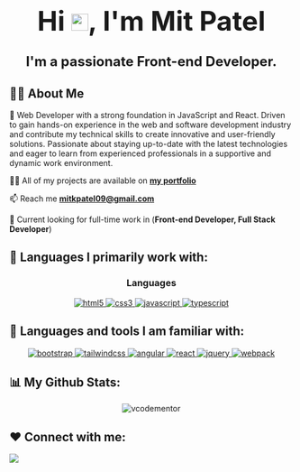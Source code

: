 <h1 align="center"><font size="10">Hi <img src="https://raw.githubusercontent.com/MartinHeinz/MartinHeinz/master/wave.gif" width="30px">, I'm Mit Patel</font><br/><p><font size="5">I'm a passionate Front-end Developer.</font></p></h1>

## 🙋‍♂️ About Me

<!-- - 🔭 I’m currently working on **[Covid-19 Tracker](https://covid-19-tracker-e4bda.web.app/)** -->

🌱 Web Developer with a strong foundation in JavaScript and React. Driven to gain hands-on experience in the web and software development industry and contribute my technical skills to create innovative and user-friendly solutions. Passionate about staying up-to-date with the latest technologies and eager to learn from experienced professionals in a supportive and dynamic work environment.

👨‍💻 All of my projects are available on **[my portfolio](https://mitpatel-portfolio.netlify.app/)**

📫 Reach me **mitkpatel09@gmail.com**

👷 Current looking for full-time work in (**Front-end Developer, Full Stack Developer**)

## 🚀 Languages I primarily work with:

<h3 align="center">Languages</h3>
<p align="center">
    <a href="https://www.w3.org/html/" target="_blank">
        <img src="https://img.shields.io/badge/html-E34F26.svg?style=for-the-badge&logo=html5&logoColor=white"
            alt="html5" />
    </a>
    <a href="https://www.w3schools.com/css/" target="_blank">
        <img src="https://img.shields.io/badge/css-1572B6.svg?style=for-the-badge&logo=css3&logoColor=white"
            alt="css3" />
    </a>
    <a href="https://developer.mozilla.org/en-US/docs/Web/JavaScript" target="_blank">
        <img src="https://img.shields.io/badge/Javascript-F7DF1E.svg?style=for-the-badge&logo=javascript&logoColor=black"
            alt="javascript" />
    </a>
    <a href="https://www.typescriptlang.org/" target="_blank">
        <img src="https://img.shields.io/badge/typescript-3178C6.svg?style=for-the-badge&logo=typescript&logoColor=white"
            alt="typescript" />
    </a>
</p>


## 🚀 Languages and tools I am familiar with:

<p align="center">
    <a href="https://getbootstrap.com" target="_blank">
        <img src="https://img.shields.io/badge/bootstrap-7952B3.svg?style=for-the-badge&logo=bootstrap&logoColor=white"
            alt="bootstrap" />
    </a>
    <a href="https://tailwindcss.com/" target="_blank">
        <img src="https://img.shields.io/badge/tailwindcss-7952B3.svg?style=for-the-badge&logo=tailwindcss&logoColor=white"
            alt="tailwindcss" />
    </a>
    <a href="https://angular.io" target="_blank">
        <img src="https://img.shields.io/badge/angular-8DD6F9.svg?style=for-the-badge&logo=angular&logoColor=black"
            alt="angular" />
    </a>
    <a href="https://reactjs.org" target="_blank">
        <img src="https://img.shields.io/badge/reactjs-61DAFB.svg?style=for-the-badge&logo=react&logoColor=black"
            alt="react" />
    </a>
    <a href="https://jquery.com/" target="_blank">
        <img src="https://img.shields.io/badge/jquery-0769AD.svg?style=for-the-badge&logo=jquery&logoColor=white"
            alt="jquery" />
    </a>
    <a href="https://webpack.js.org" target="_blank">
        <img src="https://img.shields.io/badge/webpack-8DD6F9.svg?style=for-the-badge&logo=webpack&logoColor=black"
            alt="webpack" />
    </a>
</p>

## 📊 My Github Stats:

<p align="center">
    <img  src="https://github-readme-stats.vercel.app/api?username=mitkpatel&show_icons=true&theme=tokyonight&hide_border=true&locale=en"
        alt="vcodementor" />
</p>


## ❤ Connect with me:

<p align="left">
<a href = "https://www.linkedin.com/in/mitpatel09/"><img src="https://img.icons8.com/fluent/48/000000/linkedin.png"/></a>

</p>
